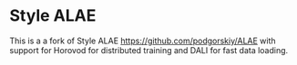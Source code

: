 # Style ALAE

This is a a fork of Style ALAE <https://github.com/podgorskiy/ALAE> with support
for Horovod for distributed training and DALI for fast data loading.
